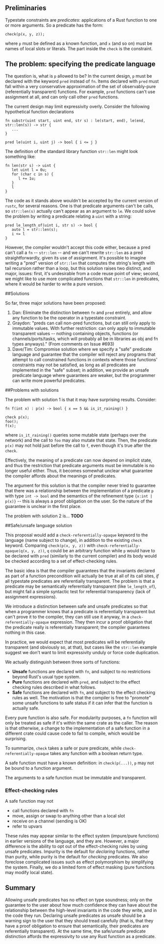 ## Preliminaries
Typestate constraints are _predicates_: applications of a Rust function to one or more arguments. So a predicate has the form:

    check(p(x, y, z));

where `p` must be defined as a known function, and `x` (and so on) must be names of local slots or literals. The part inside the `check` is the constraint.

## The problem: specifying the predicate language
The question is, what is `p` allowed to be? In the current design, `p` must be declared with the keyword `pred` instead of `fn`. Items declared with `pred` must fall within a very conservative approximation of the set of observably-pure (referentially transparent) functions. For example, `pred` functions can't use assignment at all, and can only call other `pred` functions.

The current design may limit expressivity overly. Consider the following hypothetical function declarations

    fn substr(uint start, uint end, str s) : le(start, end), le(end, str::len(s)) -> str {
       ...
    }

    pred le(uint i, uint j) -> bool { i <= j }

The definition of the standard library function `str::len` might look something like:

    fn len(str s) -> uint {
       let uint l = 0u;
       for (char c in s) {
          l += 1u;
       }
       l
    }

The code as it stands above wouldn't be accepted by the current version of `rustc`, for several reasons. One is that predicate arguments can't be calls, so `str::len(s)` actually can't appear as an argument to `le`. We could solve the problem by writing a predicate relating a `uint` with a string:

    pred le_length_of(uint i, str s) -> bool {
       auto l = str::len(s);
       i <= l
    }

However, the compiler wouldn't accept this code either, because a pred can't call a `fn` -- `str::len` -- and we can't rewrite `str::len` as a pred straightforwardly, given its use of assignment. It's possible to imagine writing a "pred" version of `str::len` that computes the string's length with tail recursion rather than a loop, but this solution raises two distinct, and major, issues: first, it's undesirable from a code reuse point of view; second, we might like to use more complicated functions that `str::len` in predicates, where it would be harder to write a pure version.

##Solutions

So far, three major solutions have been proposed:

1. Dan: Eliminate the distinction between `fn` and `pred` entirely, and allow any function to be the operator in a typestate constraint.
2. Graydon: "preds can call non-pred functions, but can still only apply to immutable values. With further restriction: can only apply to immutable transparent values -- nothing containing objects, functions (or channels/ports/tasks, which will probably all be in libraries as obj and fn types anyways)." (From comments on Issue #693)
3. Dave/Tim: Compromise solution where we specify a "safe" predicate language and guarantee that the compiler will reject any programs that attempt to call constrained functions in contexts where those functions' constraints may not be satisfied, as long as all predicates are implemented in the "safe" subset; in addition, we provide an unsafe predicate language where guarantees are weaker, but the programmer can write more powerful predicates.

##Problems with solutions

The problem with solution 1 is that it may have surprising results. Consider:

    fn f(int x) : p(x) -> bool { x == 5 && is_it_raining() }

    check p(x);
    foo();
    f(x);

where `is_it_raining()` queries some mutable state (perhaps over the network) and the call to `foo` may also mutate that state. Then, the predicate `p(x)` may not hold just before the call to `f`, even though it's true after the `check`.

Effectively, the meaning of a predicate can now depend on implicit state, and thus the restriction that predicate arguments must be immutable is no longer useful either. Thus, it becomes somewhat unclear what guarantee the compiler affords about the meanings of predicates.

The argument for this solution is that the compiler never tried to guarantee that there was a relationship between the implementation of a predicate `p` with type `int -> bool` and the semantics of the refinement type `{x:int | p(x)}` -- this is always a proof obligation on the user. So the nature of the guarantee is unclear in the first place.

The problem with solution 2 is... **TODO** 

##Safe/unsafe language solution

This proposal would add a `check-referentially-opaque` keyword to the language (name subject to change), in addition to the existing `check` keyword. Comparing `check(p(x, y, z))` with `check-referentially-opaque(q(x, y, z))`, `q` could be an arbitrary function while `p` would have to be declared with `pred` (similarly to the current compiler) and its body would be checked according to a set of effect-checking rules. 

The basic idea is that the compiler guarantees that the invariants declared as part of a function precondition will actually be true at all of its call sites, _if_ all typestate predicates are referentially transparent. The problem is that a predicate may be semantically referentially transparent (like `le_length_of`), but might fail a simple syntactic test for referential transparency (lack of assignment expressions).

We introduce a distinction between safe and unsafe predicates so that when a programmer knows that a predicate is referentially transparent but can't prove it to the compiler, they can still use it anyway, in a `check-referentially-opaque` expression. They then incur a proof obligation that the predicate really is referentially transparent; the compiler guarantees nothing in this case.

In practice, we would expect that most predicates will be referentially transparent (and obviously so, at that), but cases like the `str::len` example suggest we don't want to limit expressivity unduly or force code duplication.

We actually distinguish between three sorts of functions:

* **Unsafe** functions are declared with `fn`, and subject to no restrictions beyond Rust's usual type system.
* **Pure** functions are declared with `pred`, and subject to the effect checking rules described in what follows.
* **Safe** functions are declared with `fn`, and subject to the effect checking rules as well. The motivation is that the compiler is free to "promote" some unsafe functions to safe status if it can infer that the function is actually safe.

Every pure function is also safe. For modularity purposes, a `fn` function will only be treated as safe if it's within the same crate as the caller. The reason is that otherwise, a change to the implementation of a safe function in a different crate could cause code to fail to compile, which would be surprising.

To summarize, `check` takes a safe or pure predicate, while `check-referentially-opaque` takes any function with a boolean return type.

A safe function must have a known definition: in `check(p(...))`, `p` may not be bound to a function argument.

The arguments to a safe function must be immutable and transparent.

### Effect-checking rules

A safe function may not

* call functions declared with `fn`
* move, assign or swap to anything other than a local slot
* receive on a channel (sending is OK)
* refer to upvars

These rules may appear similar to the effect system (impure/pure functions) in earlier versions of the language, and they are. However, a major difference is the ability to opt out of the effect-checking rules by using unsafe predicates. Impurity is the default for _declaring_ functions, rather than purity, while purity is the default for _checking_ predicates. We also foreclose complicated issues such as effect polymorphism by simplifying the system. Finally, we do a limited form of effect masking (pure functions may modify local state).

## Summary
Allowing unsafe predicates has no effect on type soundness; only on the guarantee to the user about how much confidence they can have about the relationship between the high-level invariants in the code they write, and in the code they run. Declaring unsafe predicates as unsafe should be a warning sign to the user that they should tread carefully (that is, that they have a proof obligation to ensure that semantically, their predicates are referentially transparent). At the same time, the safe/unsafe predicate distinction affords the expressivity to use any Rust function as a predicate.